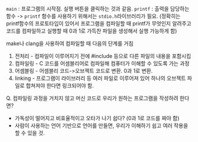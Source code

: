 `main` : 프로그램의 시작점. 실행 버튼을 클릭하는 것과 같음.
`printf` : 출력을 담당하는 함수
-> `printf` 함수를 사용하기 위해서는 `stdio.h`라이브러리가 필요. (정확히는 printf함수의 프로토타입이 있어서 프로그램을 컴파일할 때 printf가 무엇인지 알려주고 코드를 컴파일하고 실행할 때 0과 1로 가득찬 파일을 생성해서 실행 가능하게 함)

make나 clang을 사용하여 컴파일할 때 다음의 단계를 거침
1. 전처리 - 컴파일이 이루어지기 전에 #include 등으로 다른 파일의 내용을 포함시킴
2. 컴파일링 - C 코드를 어셈블리어로 컴파일해 컴퓨터가 이해할 수 있도록 가는 과정
3. 어셈블링 - 어셈블리 코드->오브젝트 코드로 변환. 0과 1로 변환.
4. linking - 프로그램이 라이브러리 등 여러 파일로 이루어져 있어 하나의 오브젝트 파일로 합쳐져야 한다면 링크되어야 함.

Q. 컴파일링 과정을 거치지 않고 머신 코드로 우리가 원하는 프로그램을 작성하려 한다면?
- 가독성이 떨어지고 비효율적이고 오타가 나기 쉽다? (0과 1로 코드를 짜야 함)
- 사람이 사용하는 언어 기반으로 언어를 만들면, 우리가 이해하기 쉽고 여러 작용을 할 수 있을 것.
